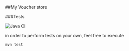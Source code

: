 ##My Voucher store

###Tests

![Java CI](https://github.com/m3uma/vouchershop/workflows/Java%20CI/badge.svg)

in order to perform tests on your own, feel free to execute

```bash
mvn test
```